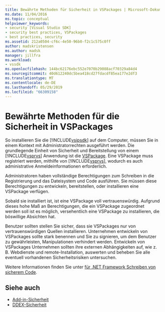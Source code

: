 ```yaml
---
title: Bewährte Methoden für Sicherheit in VSPackages | Microsoft-Dokumentation
ms.date: 11/04/2016
ms.topic: conceptual
helpviewer_keywords:
- security [Visual Studio SDK]
- security best practices, VSPackages
- best practices, security
ms.assetid: 212a0504-cf6c-4e50-96b0-f2c1c575c0ff
author: madskristensen
ms.author: madsk
manager: jillfra
ms.workload:
- vssdk
ms.openlocfilehash: 144bc62176ebc552e7070b29088acf70329a84d4
ms.sourcegitcommit: 40d612240dc5bea418cd27fdacdf85ea177e2df3
ms.translationtype: MT
ms.contentlocale: de-DE
ms.lasthandoff: 05/29/2019
ms.locfileid: "66309158"
---
```

# <a name="best-practices-for-security-in-vspackages"></a>Bewährte Methoden für die Sicherheit in VSPackages
So installieren Sie die [!INCLUDE[vsipsdk](../../extensibility/includes/vsipsdk_md.md)] auf dem Computer, müssen Sie in einem Kontext mit Administratorrechten ausgeführt werden. Die grundlegende Einheit von Sicherheit und Bereitstellung von einem [!INCLUDE[vsprvs](../../code-quality/includes/vsprvs_md.md)] Anwendung ist die [VSPackage](../../extensibility/internals/vspackages.md). Eine VSPackage muss registriert werden, mithilfe von [!INCLUDE[vsprvs](../../code-quality/includes/vsprvs_md.md)], wodurch es auch administrative Anmeldeinformationen erforderlich.

 Administratoren haben vollständige Berechtigungen zum Schreiben in die Registrierung und das Dateisystem und Code ausführen. Sie müssen diese Berechtigungen zu entwickeln, bereitstellen, oder installieren eine VSPackage verfügen.

 Sobald sie installiert ist, ist eine VSPackage voll vertrauenswürdig. Aufgrund dieses hohe Maß an Berechtigungen, die ein VSPackage zugeordnet werden soll ist es möglich, versehentlich eine VSPackage zu installieren, die böswillige Absichten hat.

 Benutzer sollten stellen Sie sicher, dass sie VSPackages nur von vertrauenswürdigen Quellen installieren. Unternehmen entwickeln von VSPackages sollte stark benennen und Sie zu signieren, um dem Benutzer zu gewährleisten, Manipulationen verhindert werden. Entwickeln von VSPackages Unternehmen sollten ihre externen Abhängigkeiten auf, wie z. B. Webdienste und remote-Installation, auswerten und beheben Sie alle eventuell vorhandenen Sicherheitsrisiken untersuchen.

 Weitere Informationen finden Sie unter [für .NET Framework Schreiben von sicherem Code](/previous-versions/visualstudio/visual-studio-2008/d55zzx87(v=vs.90)).

## <a name="see-also"></a>Siehe auch
- [Add-in-Sicherheit](https://msdn.microsoft.com/Library/44a5c651-6246-4310-b371-65378917c799)
- [DDEX-Sicherheit](https://msdn.microsoft.com/library/44a52a70-5c98-450e-993d-4a3b32f69ba8)
